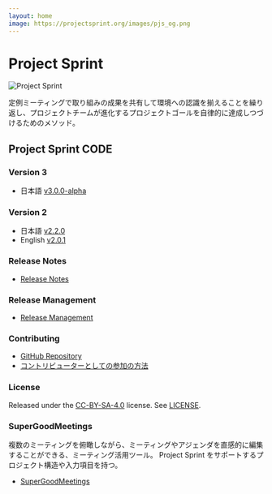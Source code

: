 ```yaml
---
layout: home
image: https://projectsprint.org/images/pjs_og.png
---
```


# Project Sprint

![Project Sprint](images/pjs\_logo.png)

定例ミーティングで取り組みの成果を共有して環境への認識を揃えることを繰り返し、プロジェクトチームが進化するプロジェクトゴールを自律的に達成しつづけるためのメソッド。

## Project Sprint CODE

### Version 3

* 日本語 [v3.0.0-alpha](ja-v3.0.0/)

### Version 2

* 日本語 [v2.2.0](ja-v2.2.0/)
* English [v2.0.1](en-v2.0.1/)

### Release Notes

* [Release Notes](releasenotes.md)

### Release Management

* [Release Management](releasemanagement.md)

### Contributing

* [GitHub Repository](https://github.com/copilot-jp/project-sprint)
* [コントリビューターとしての参加の方法](contributing.md)

### License

Released under the [CC-BY-SA-4.0](http://creativecommons.org/licenses/by-sa/4.0/) license. See [LICENSE](LICENCE/).

### SuperGoodMeetings

複数のミーティングを俯瞰しながら、ミーティングやアジェンダを直感的に編集することができる、ミーティング活用ツール。 Project Sprint をサポートするプロジェクト構造や入力項目を持つ。

* [SuperGoodMeetings](https://supergoodmeetings.com)
